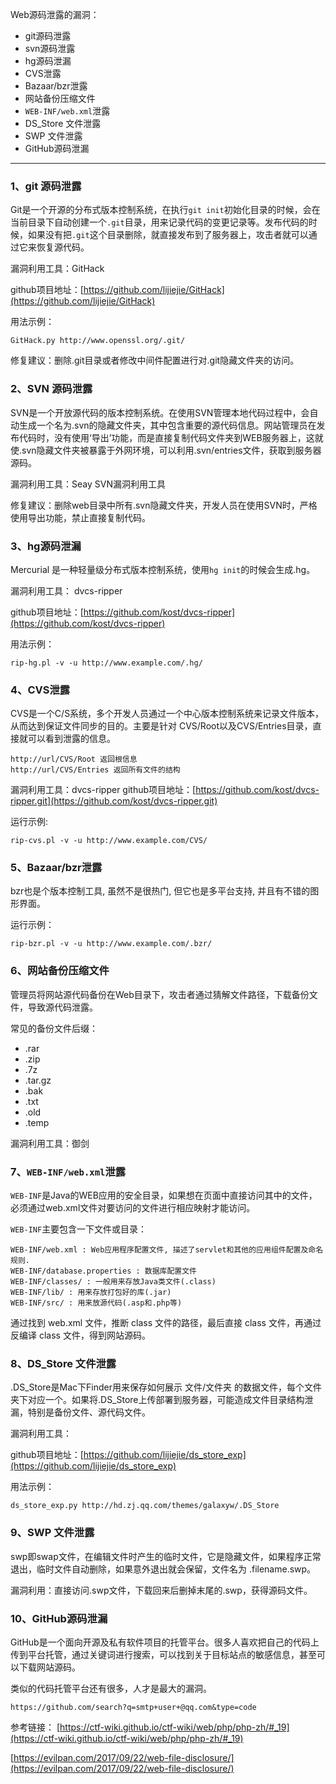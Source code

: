 Web源码泄露的漏洞：

* git源码泄露
* svn源码泄露
* hg源码泄漏
* CVS泄露
* Bazaar/bzr泄露
* 网站备份压缩文件
* `WEB-INF/web.xml`泄露
* DS_Store 文件泄露
* SWP 文件泄露
* GitHub源码泄漏

---


### 1、git 源码泄露

Git是一个开源的分布式版本控制系统，在执行`git init`初始化目录的时候，会在当前目录下自动创建一个`.git`目录，用来记录代码的变更记录等。发布代码的时候，如果没有把`.git`这个目录删除，就直接发布到了服务器上，攻击者就可以通过它来恢复源代码。

漏洞利用工具：GitHack

github项目地址：[https://github.com/lijiejie/GitHack](https://github.com/lijiejie/GitHack)

用法示例：

```plain
GitHack.py http://www.openssl.org/.git/
```
修复建议：删除.git目录或者修改中间件配置进行对.git隐藏文件夹的访问。
### 2、SVN 源码泄露

SVN是一个开放源代码的版本控制系统。在使用SVN管理本地代码过程中，会自动生成一个名为.svn的隐藏文件夹，其中包含重要的源代码信息。网站管理员在发布代码时，没有使用‘导出’功能，而是直接复制代码文件夹到WEB服务器上，这就使.svn隐藏文件夹被暴露于外网环境，可以利用.svn/entries文件，获取到服务器源码。

漏洞利用工具：Seay SVN漏洞利用工具

修复建议：删除web目录中所有.svn隐藏文件夹，开发人员在使用SVN时，严格使用导出功能，禁止直接复制代码。

### 3、hg源码泄漏

Mercurial 是一种轻量级分布式版本控制系统，使用`hg init`的时候会生成.hg。

漏洞利用工具： dvcs-ripper

github项目地址：[https://github.com/kost/dvcs-ripper](https://github.com/kost/dvcs-ripper)

用法示例：

```plain
rip-hg.pl -v -u http://www.example.com/.hg/
```
### 4、CVS泄露

CVS是一个C/S系统，多个开发人员通过一个中心版本控制系统来记录文件版本，从而达到保证文件同步的目的。主要是针对 CVS/Root以及CVS/Entries目录，直接就可以看到泄露的信息。

```plain
http://url/CVS/Root 返回根信息
http://url/CVS/Entries 返回所有文件的结构
```
漏洞利用工具：dvcs-ripper
github项目地址：[https://github.com/kost/dvcs-ripper.git](https://github.com/kost/dvcs-ripper.git)

运行示例:

```plain
rip-cvs.pl -v -u http://www.example.com/CVS/
```
### 5、Bazaar/bzr泄露

bzr也是个版本控制工具, 虽然不是很热门, 但它也是多平台支持, 并且有不错的图形界面。

运行示例：

```plain
rip-bzr.pl -v -u http://www.example.com/.bzr/
```
### 6、网站备份压缩文件

管理员将网站源代码备份在Web目录下，攻击者通过猜解文件路径，下载备份文件，导致源代码泄露。

常见的备份文件后缀：

* .rar
* .zip
* .7z
* .tar.gz
* .bak
* .txt
* .old
* .temp

漏洞利用工具：御剑

### 7、`WEB-INF/web.xml`泄露

`WEB-INF`是Java的WEB应用的安全目录，如果想在页面中直接访问其中的文件，必须通过web.xml文件对要访问的文件进行相应映射才能访问。

`WEB-INF`主要包含一下文件或目录：

```plain
WEB-INF/web.xml : Web应用程序配置文件, 描述了servlet和其他的应用组件配置及命名规则.
WEB-INF/database.properties : 数据库配置文件
WEB-INF/classes/ : 一般用来存放Java类文件(.class)
WEB-INF/lib/ : 用来存放打包好的库(.jar)
WEB-INF/src/ : 用来放源代码(.asp和.php等)
```
通过找到 web.xml 文件，推断 class 文件的路径，最后直接 class 文件，再通过反编译 class 文件，得到网站源码。
### 8、DS_Store 文件泄露

.DS_Store是Mac下Finder用来保存如何展示 文件/文件夹 的数据文件，每个文件夹下对应一个。如果将.DS_Store上传部署到服务器，可能造成文件目录结构泄漏，特别是备份文件、源代码文件。

漏洞利用工具：

github项目地址：[https://github.com/lijiejie/ds_store_exp](https://github.com/lijiejie/ds_store_exp)

用法示例：

```plain
ds_store_exp.py http://hd.zj.qq.com/themes/galaxyw/.DS_Store
```
### 9、SWP 文件泄露

swp即swap文件，在编辑文件时产生的临时文件，它是隐藏文件，如果程序正常退出，临时文件自动删除，如果意外退出就会保留，文件名为 .filename.swp。

漏洞利用：直接访问.swp文件，下载回来后删掉末尾的.swp，获得源码文件。

### 10、GitHub源码泄漏

GitHub是一个面向开源及私有软件项目的托管平台。很多人喜欢把自己的代码上传到平台托管，通过关键词进行搜索，可以找到关于目标站点的敏感信息，甚至可以下载网站源码。

类似的代码托管平台还有很多，人才是最大的漏洞。

```plain
https://github.com/search?q=smtp+user+@qq.com&type=code
```
参考链接：
[https://ctf-wiki.github.io/ctf-wiki/web/php/php-zh/#_19](https://ctf-wiki.github.io/ctf-wiki/web/php/php-zh/#_19)

[https://evilpan.com/2017/09/22/web-file-disclosure/](https://evilpan.com/2017/09/22/web-file-disclosure/)



